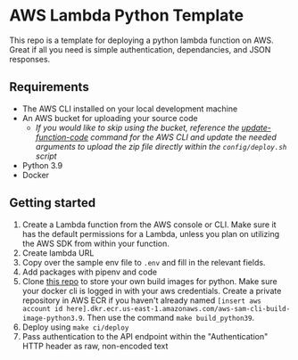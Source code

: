 # AWS Lambda Python Template
This repo is a template for deploying a python lambda function on AWS. Great if all you need is simple authentication, dependancies, and JSON responses.

## Requirements

 - The AWS CLI installed on your local development machine
 - An AWS bucket for uploading your source code
	 - *If you would like to skip using the bucket, reference the
   [update-function-code](https://docs.aws.amazon.com/cli/latest/reference/lambda/update-function-code.html) command for the AWS CLI and update the needed arguments to upload the zip file directly within the `config/deploy.sh` script*
 - Python 3.9
 - Docker

## Getting started

 1. Create a Lambda function from the AWS console or CLI. Make sure it
    has the default permissions for a Lambda, unless you plan on
    utilizing the AWS SDK from within your function.
 2. Create lambda URL
 3. Copy over the sample env file to `.env` and fill in the relevant
    fields.
 4. Add packages with pipenv and code
 5. Clone [this repo](https://github.com/dysomni/aws-sam-build-images) to store your own build images for python. Make sure your docker cli is logged in with your aws credentials. Create a private repository in AWS ECR if you haven't already named `[insert aws account id here].dkr.ecr.us-east-1.amazonaws.com/aws-sam-cli-build-image-python3.9`. Then use the command `make build_python39`.
 6. Deploy using `make ci/deploy`
 7. Pass authentication to the API endpoint within the "Authentication" HTTP header as raw, non-encoded text
